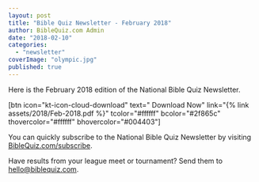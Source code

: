 ```yaml
---
layout: post
title: "Bible Quiz Newsletter - February 2018"
author: BibleQuiz.com Admin
date: "2018-02-10"
categories: 
  - "newsletter"
coverImage: "olympic.jpg"
published: true
---
```


Here is the February 2018 edition of the National Bible Quiz Newsletter.

\[btn icon="kt-icon-cloud-download" text=" Download Now" link="{% link assets/2018/Feb-2018.pdf %}" tcolor="#ffffff" bcolor="#2f865c" thovercolor="#ffffff" bhovercolor="#004403"\]

You can quickly subscribe to the National Bible Quiz Newsletter by visiting [BibleQuiz.com/subscribe](https://www.biblequiz.com/subscribe).

Have results from your league meet or tournament? Send them to [hello@biblequiz.com](mailto:hello@biblequiz.com).
